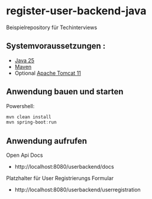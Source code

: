 # register-user-backend-java
Beispielrepository für Techinterviews

## Systemvoraussetzungen :
- [Java 25](https://adoptium.net/de)
- [Maven](https://maven.apache.org/download.cgi)
- Optional [Apache Tomcat 11](https://tomcat.apache.org/download-11.cgi)

## Anwendung bauen und starten

Powershell:
```powershell
mvn clean install
mvn spring-boot:run
```

## Anwendung aufrufen

Open Api Docs
- http://localhost:8080/userbackend/docs


 Platzhalter für User Registrierungs Formular
- http://localhost:8080/userbackend/userregistration